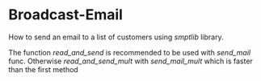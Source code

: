 # Broadcast-Email
How to send an email to a list of customers using _smptlib_ library.

The function _read_and_send_ is recommended to be used with _send_mail_ func. Otherwise _read_and_send_mult_ with _send_mail_mult_ which is faster than the first method
